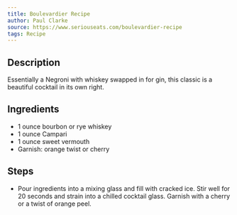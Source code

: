 ```yaml
---
title: Boulevardier Recipe
author: Paul Clarke
source: https://www.seriouseats.com/boulevardier-recipe
tags: Recipe
---
```

## Description
Essentially a Negroni with whiskey swapped in for gin, this classic is a beautiful cocktail in its own right.
## Ingredients
- 1 ounce bourbon or rye whiskey
- 1 ounce Campari
- 1 ounce sweet vermouth
- Garnish: orange twist or cherry
## Steps
- Pour ingredients into a mixing glass and fill with cracked ice. Stir well for 20 seconds and strain into a chilled cocktail glass. Garnish with a cherry or a twist of orange peel.